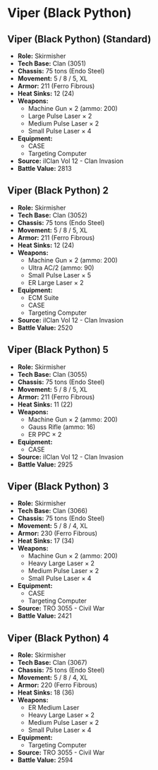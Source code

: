# Viper (Black Python)
## Viper (Black Python) (Standard)
- **Role:** Skirmisher
- **Tech Base:** Clan (3051)
- **Chassis:** 75 tons (Endo Steel)
- **Movement:** 5 / 8 / 5, XL
- **Armor:** 211 (Ferro Fibrous)
- **Heat Sinks:** 12 (24)
- **Weapons:**
  - Machine Gun × 2 (ammo: 200)
  - Large Pulse Laser × 2
  - Medium Pulse Laser × 2
  - Small Pulse Laser × 4
- **Equipment:**
  - CASE
  - Targeting Computer
- **Source:** ilClan Vol 12 - Clan Invasion
- **Battle Value:** 2813

## Viper (Black Python) 2
- **Role:** Skirmisher
- **Tech Base:** Clan (3052)
- **Chassis:** 75 tons (Endo Steel)
- **Movement:** 5 / 8 / 5, XL
- **Armor:** 211 (Ferro Fibrous)
- **Heat Sinks:** 12 (24)
- **Weapons:**
  - Machine Gun × 2 (ammo: 200)
  - Ultra AC/2 (ammo: 90)
  - Small Pulse Laser × 5
  - ER Large Laser × 2
- **Equipment:**
  - ECM Suite
  - CASE
  - Targeting Computer
- **Source:** ilClan Vol 12 - Clan Invasion
- **Battle Value:** 2520

## Viper (Black Python) 5
- **Role:** Skirmisher
- **Tech Base:** Clan (3055)
- **Chassis:** 75 tons (Endo Steel)
- **Movement:** 5 / 8 / 5, XL
- **Armor:** 211 (Ferro Fibrous)
- **Heat Sinks:** 11 (22)
- **Weapons:**
  - Machine Gun × 2 (ammo: 200)
  - Gauss Rifle (ammo: 16)
  - ER PPC × 2
- **Equipment:**
  - CASE
- **Source:** ilClan Vol 12 - Clan Invasion
- **Battle Value:** 2925

## Viper (Black Python) 3
- **Role:** Skirmisher
- **Tech Base:** Clan (3066)
- **Chassis:** 75 tons (Endo Steel)
- **Movement:** 5 / 8 / 4, XL
- **Armor:** 230 (Ferro Fibrous)
- **Heat Sinks:** 17 (34)
- **Weapons:**
  - Machine Gun × 2 (ammo: 200)
  - Heavy Large Laser × 2
  - Medium Pulse Laser × 2
  - Small Pulse Laser × 4
- **Equipment:**
  - CASE
  - Targeting Computer
- **Source:** TRO 3055 - Civil War
- **Battle Value:** 2421

## Viper (Black Python) 4
- **Role:** Skirmisher
- **Tech Base:** Clan (3067)
- **Chassis:** 75 tons (Endo Steel)
- **Movement:** 5 / 8 / 4, XL
- **Armor:** 220 (Ferro Fibrous)
- **Heat Sinks:** 18 (36)
- **Weapons:**
  - ER Medium Laser
  - Heavy Large Laser × 2
  - Medium Pulse Laser × 2
  - Small Pulse Laser × 4
- **Equipment:**
  - Targeting Computer
- **Source:** TRO 3055 - Civil War
- **Battle Value:** 2594

